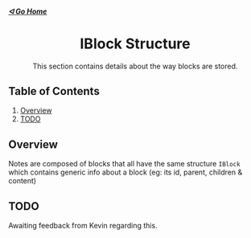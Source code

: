 ##### [ᐊ Go Home](./NOTES.md#table-of-contents)


<div align="center">

# IBlock Structure

This section contains details about the way blocks are stored.

</div>

## Table of Contents
1. [Overview](#overview)
2. [TODO](#todo)

## Overview

Notes are composed of blocks that all have the same structure `IBlock` which contains generic info about a block (eg: its id, parent, children & content)

## TODO
Awaiting feedback from Kevin regarding this.
